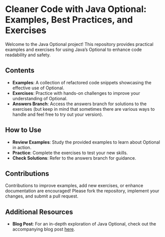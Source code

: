 # Cleaner Code with Java Optional: Examples, Best Practices, and Exercises

Welcome to the Java Optional project! This repository provides practical examples and exercises for using Java’s Optional to enhance code readability and safety.

## Contents

- **Examples**: A collection of refactored code snippets showcasing the effective use of Optional.
- **Exercises**: Practice with hands-on challenges to improve your understanding of Optional.
- **Answers Branch**: Access the answers branch for solutions to the exercises (but keep in mind that sometimes there are various ways to handle and feel free to try out your version).

## How to Use

- **Review Examples**: Study the provided examples to learn about Optional in action.
- **Practice**: Complete the exercises to test your new skills.
- **Check Solutions**: Refer to the answers branch for guidance.

## Contributions

Contributions to improve examples, add new exercises, or enhance documentation are encouraged! Please fork the repository, implement your changes, and submit a pull request.

## Additional Resources

- **Blog Post**: For an in-depth exploration of Java Optional, check out the accompanying blog post [here](https://medium.com/@anitalakhadze/cleaner-code-with-java-optional-examples-best-practices-and-exercises-005f2a9a6a7d).
